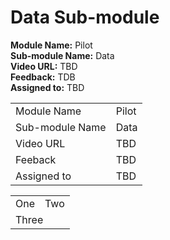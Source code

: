 # Data Sub-module

**Module Name:** Pilot  
**Sub-module Name:** Data  
**Video URL:** TBD  
**Feedback:** TDB  
**Assigned to:** TBD  

|||
| ---- | --- |
| Module Name | Pilot |
| Sub-module Name | Data |
| Video URL | TBD |
| Feeback | TBD |
| Assigned to | TBD |

<table>
  <tr>
    <td>One</td>
    <td>Two</td>
  </tr>
  <tr>
    <td colspan="2">Three</td>
  </tr>
</table>
